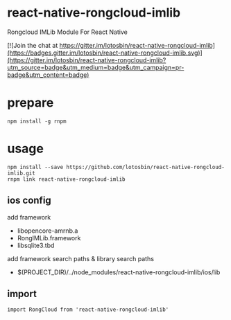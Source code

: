 # react-native-rongcloud-imlib
Rongcloud IMLib Module For React Native

[![Join the chat at https://gitter.im/lotosbin/react-native-rongcloud-imlib](https://badges.gitter.im/lotosbin/react-native-rongcloud-imlib.svg)](https://gitter.im/lotosbin/react-native-rongcloud-imlib?utm_source=badge&utm_medium=badge&utm_campaign=pr-badge&utm_content=badge)

# prepare
```
npm install -g rnpm
```
# usage
```
npm install --save https://github.com/lotosbin/react-native-rongcloud-imlib.git
rnpm link react-native-rongcloud-imlib
```
## ios config
add framework
- libopencore-amrnb.a
- RongIMLib.framework
- libsqlite3.tbd

add framework search paths & library search paths
- $(PROJECT_DIR)/../node_modules/react-native-rongcloud-imlib/ios/lib

## import
```
import RongCloud from 'react-native-rongcloud-imlib'
```
```

```
